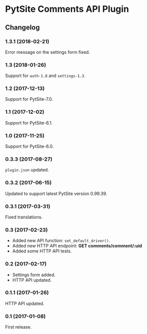 # PytSite Comments API Plugin


## Changelog


### 1.3.1 (2018-02-21)

Error message on the settings form fixed.


### 1.3 (2018-01-26)

Support for `auth-1.8` and `settings-1.3`.


### 1.2 (2017-12-13)

Support for PytSite-7.0.


### 1.1 (2017-12-02)

Support for PytSite-6.1.


### 1.0 (2017-11-25)

Support for PytSite-6.0.


### 0.3.3 (2017-08-27)

`plugin.json` updated.


### 0.3.2 (2017-06-15)

Updated to support latest PytSite version 0.99.39.


### 0.3.1 (2017-03-31)
Fixed translations.


### 0.3 (2017-02-23)

- Added new API function: `set_default_driver()`.
- Added new HTTP API endpoint: **GET comments/comment/:uid**
- Added some HTTP API tests.


### 0.2 (2017-02-17)

- Settings form added.
- HTTP API updated.


### 0.1.1 (2017-01-26)

HTTP API updated.


### 0.1 (2017-01-08)

First release.
